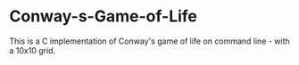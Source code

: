 # Conway-s-Game-of-Life
This is a C implementation of Conway's game of life on command line - with a 10x10 grid.
